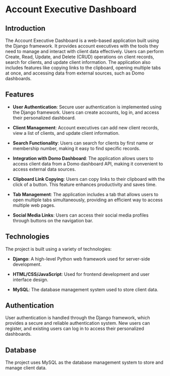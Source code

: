 

# Account Executive Dashboard


## Introduction

The Account Executive Dashboard is a web-based application built using the Django framework. It provides account executives with the tools they need to manage and interact with client data effectively. Users can perform Create, Read, Update, and Delete (CRUD) operations on client records, search for clients, and update client information. The application also includes features like copying links to the clipboard, opening multiple tabs at once, and accessing data from external sources, such as Domo dashboards.

## Features

- **User Authentication**: Secure user authentication is implemented using the Django framework. Users can create accounts, log in, and access their personalized dashboard.

- **Client Management**: Account executives can add new client records, view a list of clients, and update client information.

- **Search Functionality**: Users can search for clients by first name or membership number, making it easy to find specific records.

- **Integration with Domo Dashboard**: The application allows users to access client data from a Domo dashboard API, making it convenient to access external data sources.

- **Clipboard Link Copying**: Users can copy links to their clipboard with the click of a button. This feature enhances productivity and saves time.

- **Tab Management**: The application includes a tab that allows users to open multiple tabs simultaneously, providing an efficient way to access multiple web pages.

- **Social Media Links**: Users can access their social media profiles through buttons on the navigation bar.

## Technologies

The project is built using a variety of technologies:

- **Django**: A high-level Python web framework used for server-side development.

- **HTML/CSS/JavaScript**: Used for frontend development and user interface design.

- **MySQL**: The database management system used to store client data.



## Authentication

User authentication is handled through the Django framework, which provides a secure and reliable authentication system. New users can register, and existing users can log in to access their personalized dashboards.

## Database

The project uses MySQL as the database management system to store and manage client data. 





